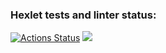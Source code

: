 ### Hexlet tests and linter status:
[![Actions Status](https://github.com/destinyhammer/frontend-project-44/workflows/hexlet-check/badge.svg)](https://github.com/destinyhammer/frontend-project-44/actions)
<a href="https://codeclimate.com/github/destinyhammer/frontend-project-44/maintainability"><img src="https://api.codeclimate.com/v1/badges/8f12e9243f2b3d10ca84/maintainability" /></a>
